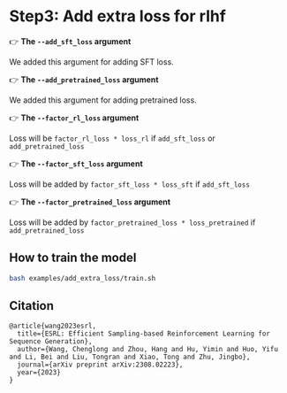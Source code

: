 # Step3: Add extra loss for rlhf

👉 **The ``--add_sft_loss`` argument**

We added this argument for adding SFT loss.

👉 **The ``--add_pretrained_loss`` argument**

We added this argument for adding pretrained loss.

👉 **The ``--factor_rl_loss`` argument**

Loss will be `factor_rl_loss * loss_rl` if `add_sft_loss` or `add_pretrained_loss`

👉 **The ``--factor_sft_loss`` argument**

Loss will be added by `factor_sft_loss * loss_sft` if `add_sft_loss`

👉 **The ``--factor_pretrained_loss`` argument**

Loss will be added by `factor_pretrained_loss * loss_pretrained` if `add_pretrained_loss`

## How to train the model

```bash
bash examples/add_extra_loss/train.sh
```

## Citation

```
@article{wang2023esrl,
  title={ESRL: Efficient Sampling-based Reinforcement Learning for Sequence Generation},
  author={Wang, Chenglong and Zhou, Hang and Hu, Yimin and Huo, Yifu and Li, Bei and Liu, Tongran and Xiao, Tong and Zhu, Jingbo},
  journal={arXiv preprint arXiv:2308.02223},
  year={2023}
}
```
